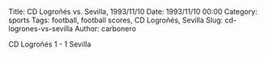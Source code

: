 Title: CD Logroñés vs. Sevilla, 1993/11/10
Date: 1993/11/10 00:00
Category: sports
Tags: football, football scores, CD Logroñés, Sevilla
Slug: cd-logrones-vs-sevilla
Author: carbonero


CD Logroñés 1 - 1 Sevilla
